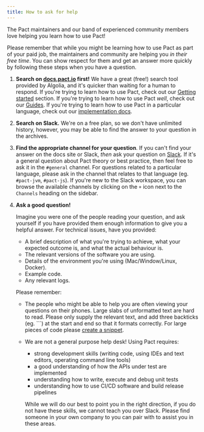 ```yaml
---
title: How to ask for help
---
```


The Pact maintainers and our band of experienced community members love helping you learn how to use Pact!

Please remember that while you might be learning how to use Pact as part of your paid job, the maintainers and community are helping you _in their free time_. You can show respect for them and get an answer more quickly by following these steps when you have a question.

1. **Search on [docs.pact.io](https://docs.pact.io) first!** We have a great (free!) search tool provided by Algolia, and it's quicker than waiting for a human to respond. If you're trying to learn how to use Pact, check out our [Getting started](/getting_started/) section. If you're trying to learn how to use Pact *well*, check out our [Guides](/guides). If you're trying to learn how to use Pact in a particular language, check out our [implementation docs](/implementation_guides).

2. **Search on Slack.** We're on a free plan, so we don't have unlimited history, however, you may be able to find the answer to your question in the archives.

3. **Find the appropriate channel for your question**. If you can't find your answer on the docs site or Slack, _then_ ask your question on [Slack](https://slack.pact.io). If it's a general question about Pact theory or best practice, then feel free to ask it in the `#general` channel. For questions related to a particular language, please ask in the channel that relates to that language (eg. `#pact-jvm`, `#pact-js`). If you're new to the Slack workspace, you can browse the available channels by clicking on the `+` icon next to the `Channels` heading on the sidebar.

4. **Ask a good question!**

    Imagine you were one of the people reading your question, and ask yourself if you have provided them enough information to give you a helpful answer. For technical issues, have you provided:

    * A brief description of what you're trying to achieve, what your expected outcome is, and what the actual behaviour is.
    * The relevant versions of the software you are using.
    * Details of the environment you're using (Mac/Window/Linux, Docker).
    * Example code.
    * Any relevant logs.

   Please remember:
   
    * The people who might be able to help you are often viewing your questions on their phones. Large slabs of unformatted text are hard to read. Please only supply the relevant text, and add three backticks (eg. ```) at the start and end so that it formats correctly. For large pieces of code please [create a snippet](https://slack.com/intl/en-au/slack-tips/share-code-snippets).  
    * We are not a general purpose help desk! Using Pact requires:
        
        * strong development skills (writing code, using IDEs and text editors, operating command line tools)
        * a good understanding of how the APIs under test are implemented
        * understanding how to write, execute and debug unit tests
        * understanding how to use CI/CD software and build release pipelines
        
        While we will do our best to point you in the right direction, if you do not have these skills, we cannot teach you over Slack. Please find someone in your own company to you can pair with to assist you in these areas.
        
        
